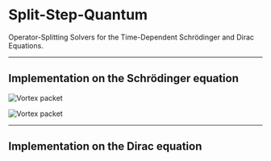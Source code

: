 # Split-Step-Quantum

Operator-Splitting Solvers for the Time-Dependent Schrödinger and Dirac Equations.

---

## Implementation on the Schrödinger equation

![Vortex packet](examples/Schrodinger/vortex_co-axis_vz=0_Bz=2.0T/Psi.gif)


![Vortex packet](examples/Schrodinger/vortex_ortho_vz0=40kms_By=2.0T/Psi.gif)

---

## Implementation on the Dirac equation